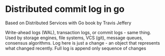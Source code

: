 # Distributed commit log in go
Based on Distributed Services with Go book by Travis Jeffery

Write-ahead logs (WAL), transaction logs, or commit logs - same thing. Used by storage engines, file systems, VCS (git), message queues, consensus algorithms. Log here is just a change - an object that represents what changed recently. Full log is append only sequence of changes